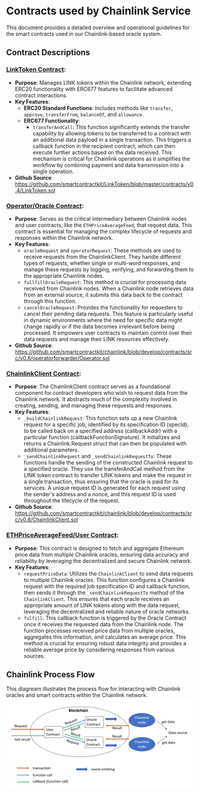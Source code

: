 # Contracts used by Chainlink Service

This document provides a detailed overview and operational guidelines for the smart contracts used in our Chainlink-based oracle system.

## Contract Descriptions

### [LinkToken Contract](./LinkToken.sol):
- **Purpose**: Manages LINK tokens within the Chainlink network, extending ERC20 functionality with ERC677 features to facilitate advanced contract interactions.
- **Key Features**:
  - **ERC20 Standard Functions**: Includes methods like `transfer`, `approve`, `transferFrom`, `balanceOf`, and `allowance`.
  - **ERC677 Functionality**:
    - `transferAndCall`:  This function significantly extends the transfer capability by allowing tokens to be transferred to a contract with an additional data payload in a single transaction. This triggers a callback function in the recipient contract, which can then execute further actions based on the data received. This mechanism is critical for Chainlink operations as it simplifies the workflow by combining payment and data transmission into a single operation.
- **Github Source**: https://github.com/smartcontractkit/LinkToken/blob/master/contracts/v0.4/LinkToken.sol

### [Operator/Oracle Contract](./Operator.sol):
- **Purpose**: Serves as the critical intermediary between Chainlink nodes and user contracts, like the `ETHPriceAverageFeed`, that request data. This contract is essential for managing the complex lifecycle of requests and responses within the Chainlink network.
- **Key Features**:
  - `oracleRequest` and `operatorRequest`: These methods are used to receive requests from the ChainlinkClient. They handle different types of requests, whether single or multi-word responses, and manage these requests by logging, verifying, and forwarding them to the appropriate Chainlink nodes.
  - `fullfillOracleRequest`: This method is crucial for processing data received from Chainlink nodes. When a Chainlink node retrieves data from an external source, it submits this data back to the contract through this function.
  - `cancelOracleRequest`: Provides the functionality for requesters to cancel their pending data requests. This feature is particularly useful in dynamic environments where the need for specific data might change rapidly or if the data becomes irrelevant before being processed. It empowers user contracts to maintain control over their data requests and manage their LINK resources effectively.
- **Github Source**: https://github.com/smartcontractkit/chainlink/blob/develop/contracts/src/v0.8/operatorforwarder/Operator.sol

### [ChainlinkClient Contract](./ChainlinkClient.sol):
- **Purpose**: The ChainlinkClient contract serves as a foundational component for contract developers who wish to request data from the Chainlink network. It abstracts much of the complexity involved in creating, sending, and managing these requests and responses.
- **Key Features**:
  - `_buildChainlinkRequest`: This function sets up a new Chainlink request for a specific job, identified by its specification ID (specId), to be called back on a specified address (callbackAddr) with a particular function (callbackFunctionSignature). It initializes and returns a Chainlink.Request struct that can then be populated with additional parameters.
  - `_sendChainlinkRequest` and `_sendChainlinkRequestTo`: These functions handle the sending of the constructed Chainlink request to a specified oracle. They use the transferAndCall method from the LINK token contract to transfer LINK tokens and make the request in a single transaction, thus ensuring that the oracle is paid for its services. A unique request ID is generated for each request using the sender's address and a nonce, and this request ID is used throughout the lifecycle of the request.
- **Github Source**: https://github.com/smartcontractkit/chainlink/blob/develop/contracts/src/v0.8/ChainlinkClient.sol

### [ETHPriceAverageFeed/User Contract](./ETHPriceAverageFeed.sol):
- **Purpose**: This contract is designed to fetch and aggregate Ethereum price data from multiple Chainlink oracles, ensuring data accuracy and reliability by leveraging the decentralized and secure Chainlink network.
- **Key Features**:
  - `requestPriceData`: Utilizes the `ChainlinkClient` to send data requests to multiple Chainlink oracles. This function configures a Chainlink request with the required job specification ID and callback function, then sends it through the `_sendChainlinkRequestTo` method of the `ChainlinkClient`. This ensures that each oracle receives an appropriate amount of LINK tokens along with the data request, leveraging the decentralized and reliable nature of oracle networks.
  - `fulfill`: This callback function is triggered by the Oracle Contract once it receives the requested data from the Chainlink node. The function processes received price data from multiple oracles, aggregates this information, and calculates an average price. This method is crucial for ensuring robust data integrity and provides a reliable average price by considering responses from various sources.

## Chainlink Process Flow
This diagream illustrates the process flow for interacting with Chainlink oracles and smart contracts within the Chainlink network.
![Chainlink Process Flow](./fig/chainlink_process.png)


